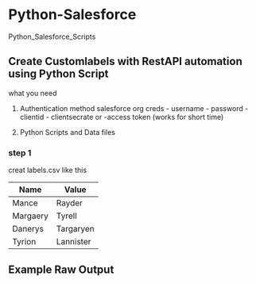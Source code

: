 # Python-Salesforce
Python_Salesforce_Scripts

## Create Customlabels with RestAPI automation using Python Script

what you need
1. Authentication method
    salesforce org creds
        - username
        - password
        - clientid
        - clientsecrate
    or 
        -access token 
        (works for short time)

2. Python Scripts and Data files

### step 1
creat labels.csv like this


Name        |  Value
------------|-------------
Mance       |  Rayder     
Margaery    |  Tyrell     
Danerys     |  Targaryen  
Tyrion      |  Lannister  

## Example Raw Output


